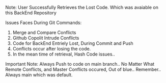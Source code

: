 Note: 
User Successfully Retrieves the Lost Code.
Which was avaiable on this BackEnd Repository


Issues Faces During Git Commands:
1. Merge and Compare Conflicts
2. Github Copolit Intrude Conflicts
3. Code for BackEnd Entriely Lost, During Commit and Push
4. Conflicts occur after losing the code.
5. In the mean time of retrieval, Hash Code issues..

Important Note:
Always Push to code on main branch.. No Matter What
Remote Conflicts, and Master Conflicts occured, Out of blue..
Remember.. Always main which was default.
